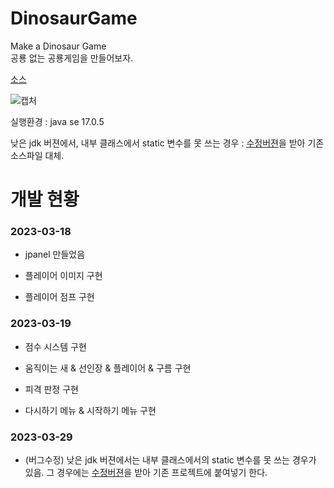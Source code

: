 # DinosaurGame
Make a Dinosaur Game<br>
공룡 없는 공룡게임을 만들어보자. 

[소스](https://github.com/logg9715/DinosaurGame/tree/master0319)

![캡처](https://user-images.githubusercontent.com/127168700/236478393-ac6cf84a-9cd0-46ad-991c-b679218b648d.PNG)

실행환경 : java se 17.0.5

 낮은 jdk 버젼에서, 내부 클래스에서 static 변수를 못 쓰는 경우 : [수정버젼](GraphicsMainDraw(jdkEditVer).java)을 받아 기존 소스파일 대체. 


# 개발 현황

### 2023-03-18

- jpanel 만들었음

- 플레이어 이미지 구현

- 플레이어 점프 구현





### 2023-03-19

- 점수 시스템 구현

- 움직이는 새 & 선인장 & 플레이어 & 구름 구현

- 피격 판정 구현

- 다시하기 메뉴 & 시작하기 메뉴 구현

### 2023-03-29

- (버그수정) 낮은 jdk 버젼에서는 내부 클래스에서의 static 변수를 못 쓰는 경우가 있음. 그 경우에는 [수정버젼](GraphicsMainDraw.java)을 받아 기존 프로젝트에 붙여넣기 한다. 
